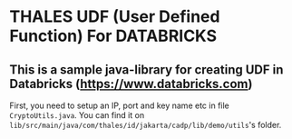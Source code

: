 # THALES UDF (User Defined Function) For DATABRICKS

## This is a sample java-library for creating UDF in Databricks (https://www.databricks.com)

First, you need to setup an IP, port and key name etc in file `CryptoUtils.java`.
You can find it on `lib/src/main/java/com/thales/id/jakarta/cadp/lib/demo/utils`'s folder.

